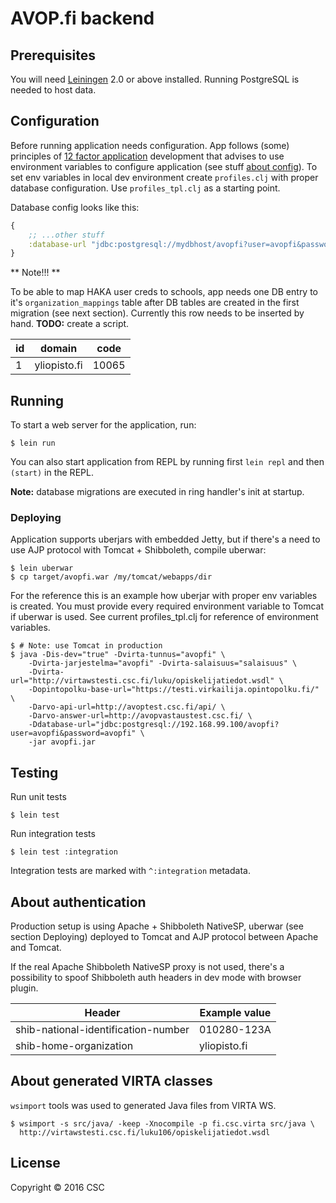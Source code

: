 # AVOP.fi backend

## Prerequisites

You will need [Leiningen][1] 2.0 or above installed.
Running PostgreSQL is needed to host data.

[1]: https://github.com/technomancy/leiningen

## Configuration

Before running application needs configuration. App follows (some) principles of [12 factor application][1] development that advises to use environment variables to configure application (see stuff [about config][2]). To set env variables in local dev environment create `profiles.clj` with proper database configuration. Use `profiles_tpl.clj` as a starting point.

[1]: http://12factor.net
[2]: http://12factor.net/config

Database config looks like this:
```clojure
{
    ;; ...other stuff
    :database-url "jdbc:postgresql://mydbhost/avopfi?user=avopfi&password=avopfi"
}
```
** Note!!! **

To be able to map HAKA user creds to schools, app needs one DB entry to it's `organization_mappings` table after DB tables are created in the first migration (see next section). Currently this row needs to be inserted by hand. **TODO:** create a script.

| id | domain | code
| ---- | ---- | ----
| 1 | yliopisto.fi | 10065


## Running

To start a web server for the application, run:

    $ lein run

You can also start application from REPL by running first `lein repl` and then `(start)` in the REPL.

**Note:** database migrations are executed in ring handler's init at startup.

### Deploying

Application supports uberjars with embedded Jetty, but if there's a need to use AJP protocol with Tomcat + Shibboleth, compile uberwar:

    $ lein uberwar  
    $ cp target/avopfi.war /my/tomcat/webapps/dir

For the reference this is an example how uberjar with proper env variables is created. You must provide every required environment variable to Tomcat if uberwar is used. See current profiles_tpl.clj for reference of environment variables.

```shell
$ # Note: use Tomcat in production
$ java -Dis-dev="true" -Dvirta-tunnus="avopfi" \
    -Dvirta-jarjestelma="avopfi" -Dvirta-salaisuus="salaisuus" \
    -Dvirta-url="http://virtawstesti.csc.fi/luku/opiskelijatiedot.wsdl" \
    -Dopintopolku-base-url="https://testi.virkailija.opintopolku.fi/" \
    -Darvo-api-url=http://avoptest.csc.fi/api/ \
    -Darvo-answer-url=http://avopvastaustest.csc.fi/ \
    -Ddatabase-url="jdbc:postgresql://192.168.99.100/avopfi?user=avopfi&password=avopfi" \
    -jar avopfi.jar
```

## Testing

Run unit tests

    $ lein test

Run integration tests

    $ lein test :integration

Integration tests are marked with `^:integration` metadata.

## About authentication

Production setup is using Apache + Shibboleth NativeSP, uberwar (see section Deploying) deployed
to Tomcat and AJP protocol between Apache and Tomcat.

If the real Apache Shibboleth NativeSP proxy is not used, there's a
possibility to spoof Shibboleth auth headers in dev mode with browser
plugin.

| Header | Example value |
| ---- | ---- |
| shib-national-identification-number | 010280-123A |
| shib-home-organization | yliopisto.fi |  

## About generated VIRTA classes

`wsimport` tools was used to generated Java files from VIRTA WS.

    $ wsimport -s src/java/ -keep -Xnocompile -p fi.csc.virta src/java \
      http://virtawstesti.csc.fi/luku106/opiskelijatiedot.wsdl

## License

Copyright © 2016 CSC
